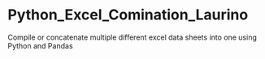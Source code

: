 # Python_Excel_Comination_Laurino
Compile or concatenate multiple different excel data sheets into one using Python and Pandas
